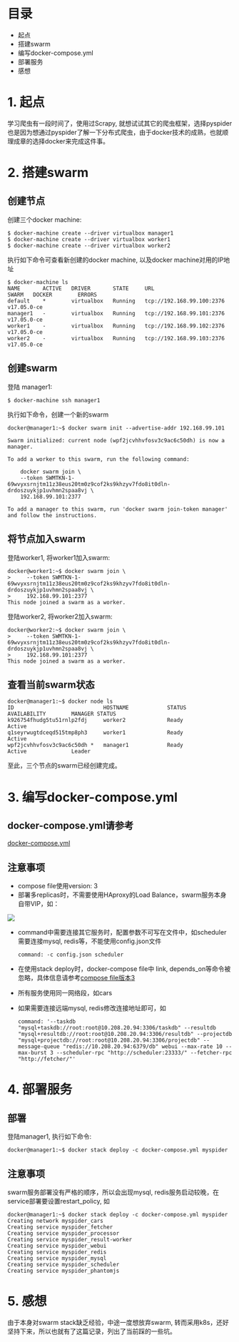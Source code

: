 # 目录
- 起点
- 搭建swarm
- 编写docker-compose.yml
- 部署服务
- 感想


# 1. 起点
学习爬虫有一段时间了，使用过Scrapy, 就想试试其它的爬虫框架，选择pyspider也是因为想通过pyspider了解一下分布式爬虫，由于docker技术的成熟，也就顺理成章的选择docker来完成这件事。

# 2. 搭建swarm

## 创建节点
创建三个docker machine:
```
$ docker-machine create --driver virtualbox manager1
$ docker-machine create --driver virtualbox worker1
$ docker-machine create --driver virtualbox worker2
```
执行如下命令可查看新创建的docker machine, 以及docker machine对用的IP地址
```
$ docker-machine ls
NAME       ACTIVE   DRIVER       STATE     URL                         SWARM   DOCKER        ERRORS
default    *        virtualbox   Running   tcp://192.168.99.100:2376           v17.05.0-ce
manager1   -        virtualbox   Running   tcp://192.168.99.101:2376           v17.05.0-ce
worker1    -        virtualbox   Running   tcp://192.168.99.102:2376           v17.05.0-ce
worker2    -        virtualbox   Running   tcp://192.168.99.103:2376           v17.05.0-ce
```

## 创建swarm
登陆 manager1:
```
$ docker-machine ssh manager1
```
执行如下命令，创建一个新的swarm
```
docker@manager1:~$ docker swarm init --advertise-addr 192.168.99.101

Swarm initialized: current node (wpf2jcvhhvfosv3c9ac6c50dh) is now a manager.

To add a worker to this swarm, run the following command:

    docker swarm join \
    --token SWMTKN-1-69wvyxsrnjtm11z38eus20tm0z9cof2ks9khzyv7fdo8it0dln-drdoszuykjp1uvhmn2spaa8vj \
    192.168.99.101:2377

To add a manager to this swarm, run 'docker swarm join-token manager' and follow the instructions.
```

## 将节点加入swarm
登陆worker1, 将worker1加入swarm:

```
docker@worker1:~$ docker swarm join \
>     --token SWMTKN-1-69wvyxsrnjtm11z38eus20tm0z9cof2ks9khzyv7fdo8it0dln-drdoszuykjp1uvhmn2spaa8vj \
>     192.168.99.101:2377
This node joined a swarm as a worker.
```
登陆worker2, 将worker2加入swarm:
```
docker@worker2:~$ docker swarm join \
>     --token SWMTKN-1-69wvyxsrnjtm11z38eus20tm0z9cof2ks9khzyv7fdo8it0dln-drdoszuykjp1uvhmn2spaa8vj \
>     192.168.99.101:2377
This node joined a swarm as a worker.
```

## 查看当前swarm状态
```
docker@manager1:~$ docker node ls
ID                            HOSTNAME            STATUS              AVAILABILITY        MANAGER STATUS
k926754fhudg5tu51rnlp2fdj     worker2             Ready               Active
q1seyrwugtdceqd515tmp8ph3     worker1             Ready               Active
wpf2jcvhhvfosv3c9ac6c50dh *   manager1            Ready               Active              Leader
```
至此，三个节点的swarm已经创建完成。

# 3. 编写docker-compose.yml

## docker-compose.yml请参考
[docker-compose.yml](https://github.com/pjhu/crawler/blob/master/pyspider/docker-compose.yml)

## 注意事项
- compose file使用version: 3
- 部署多replicas时，不需要使用HAproxy的Load Balance，swarm服务本身自带VIP，如：

![](http://upload-images.jianshu.io/upload_images/5511393-bf2a626bb5a33fed.png?imageMogr2/auto-orient/strip%7CimageView2/2/w/620)
- command中需要连接其它服务时，配置参数不可写在文件中，如scheduler需要连接mysql, redis等，不能使用config.json文件
  ```
  command: -c config.json scheduler
  ```
- 在使用stack deploy时，docker-compose file中 link, depends_on等命令被忽略，具体信息请参考[compose file版本3](https://docs.docker.com/compose/compose-file/)
- 所有服务使用同一网络段，如cars
- 如果需要连接远端mysql, redis修改连接地址即可，如

  ```
  command: '--taskdb "mysql+taskdb://root:root@10.208.20.94:3306/taskdb" --resultdb "mysql+resultdb://root:root@10.208.20.94:3306/resultdb" --projectdb "mysql+projectdb://root:root@10.208.20.94:3306/projectdb" --message-queue "redis://10.208.20.94:6379/db" webui --max-rate 10 --max-burst 3 --scheduler-rpc "http://scheduler:23333/" --fetcher-rpc "http://fetcher/"'
  ```

# 4. 部署服务
## 部署
登陆manager1, 执行如下命令:
```
docker@manager1:~$ docker stack deploy -c docker-compose.yml myspider
```

## 注意事项
swarm服务部署没有严格的顺序，所以会出现mysql, redis服务启动较晚，在service部署要设置restart_policy, 如
```
docker@manager1:~$ docker stack deploy -c docker-compose.yml myspider
Creating network myspider_cars
Creating service myspider_fetcher
Creating service myspider_processor
Creating service myspider_result-worker
Creating service myspider_webui
Creating service myspider_redis
Creating service myspider_mysql
Creating service myspider_scheduler
Creating service myspider_phantomjs
```

# 5. 感想
由于本身对swarm stack缺乏经验，中途一度想放弃swarm, 转而采用k8s，还好坚持下来，所以也就有了这篇记录，列出了当前踩的一些坑。
